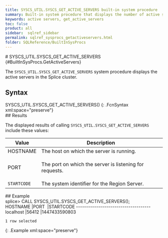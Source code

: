 ```yaml
---
title: SYSCS_UTIL.SYSCS_GET_ACTIVE_SERVERS built-in system procedure
summary: Built-in system procedure that displays the number of active servers in the Splice cluster.
keywords: active servers, get_active_servers
toc: false
product: all
sidebar:  sqlref_sidebar
permalink: sqlref_sysprocs_getactiveservers.html
folder: SQLReference/BuiltInSysProcs
---
```

<section>
<div class="TopicContent" data-swiftype-index="true" markdown="1">
# SYSCS_UTIL.SYSCS_GET_ACTIVE_SERVERS   {#BuiltInSysProcs.GetActiveServers}

The `SYSCS_UTIL.SYSCS_GET_ACTIVE_SERVERS` system procedure displays the
active servers in the Splice cluster.

## Syntax

<div class="fcnWrapperWide" markdown="1">
    SYSCS_UTIL.SYSCS_GET_ACTIVE_SERVERS()
{: .FcnSyntax xml:space="preserve"}

</div>
## Results

The displayed results of calling `SYSCS_UTIL.SYSCS_GET_ACTIVE_SERVERS`
include these values:

<table summary=" summary=&quot;Columns in Get_Active_Servers results display&quot;">
                <col />
                <col />
                <thead>
                    <tr>
                        <th>Value</th>
                        <th>Description</th>
                    </tr>
                </thead>
                <tbody>
                    <tr>
                        <td class="CodeFont">HOSTNAME
                    </td>
                        <td>The host on which the server is running.</td>
                    </tr>
                    <tr>
                        <td class="CodeFont">PORT
                    </td>
                        <td>
                            <p>The port on which the server is listening for requests.</p>
                        </td>
                    </tr>
                    <tr>
                        <td><code>STARTCODE</code></td>
                        <td>The system identifier for the Region Server.</td>
                    </tr>
                </tbody>
            </table>
## Example

<div class="preWrapper" markdown="1">
    splice> CALL SYSCS_UTIL.SYSCS_GET_ACTIVE_SERVERS();
    HOSTNAME |PORT  |STARTCODE
    -------------------------------------
    localhost |56412 |1447433590803
    
    1 row selected
{: .Example xml:space="preserve"}

</div>
</div>
</section>

